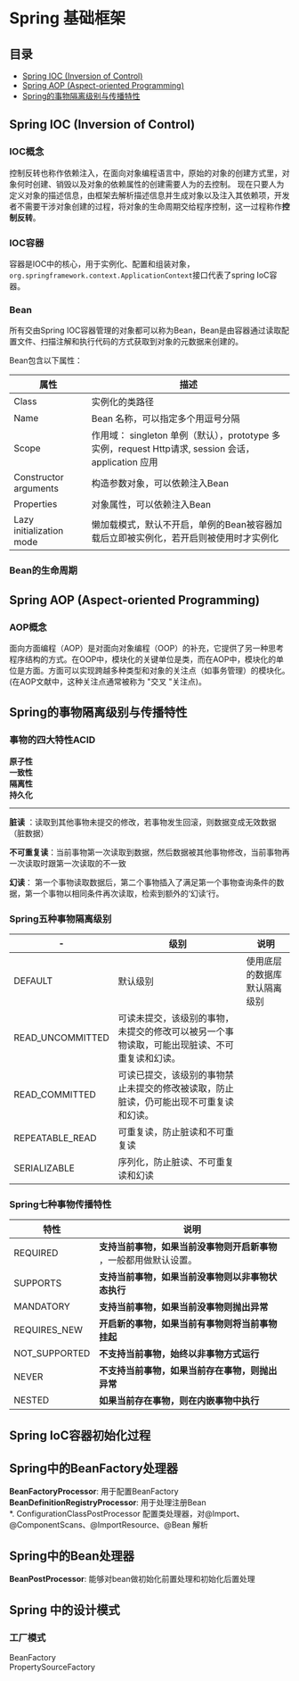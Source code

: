 # Spring 基础框架

[ioc]: #ioc 
[aop]: #aop 
[transaction]: #transaction 
## 目录
* [Spring IOC (Inversion of Control)][ioc]
* [Spring AOP (Aspect-oriented Programming)][aop]
* [Spring的事物隔离级别与传播特性][transaction]


## Spring IOC (Inversion of Control)
### IOC概念
控制反转也称作依赖注入，在面向对象编程语言中，原始的对象的创建方式里，对象何时创建、销毁以及对象的依赖属性的创建需要人为的去控制。
现在只要人为定义对象的描述信息，由框架去解析描述信息并生成对象以及注入其依赖项，开发者不需要干涉对象创建的过程，将对象的生命周期交给程序控制，这一过程称作**控制反转**。

### IOC容器
容器是IOC中的核心，用于实例化、配置和组装对象，`org.springframework.context.ApplicationContext`接口代表了spring IoC容器。  

### Bean
所有交由Spring IOC容器管理的对象都可以称为Bean，Bean是由容器通过读取配置文件、扫描注解和执行代码的方式获取到对象的元数据来创建的。

Bean包含以下属性：  

属性|描述
---|---
Class|实例化的类路径
Name|Bean 名称，可以指定多个用逗号分隔
Scope|作用域： singleton 单例（默认），prototype 多实例，request Http请求, session 会话， application 应用
Constructor arguments|构造参数对象，可以依赖注入Bean
Properties|对象属性，可以依赖注入Bean
Lazy initialization mode| 懒加载模式，默认不开启，单例的Bean被容器加载后立即被实例化，若开启则被使用时才实例化

### Bean的生命周期


## Spring AOP (Aspect-oriented Programming)
### AOP概念
面向方面编程（AOP）是对面向对象编程（OOP）的补充，它提供了另一种思考程序结构的方式。在OOP中，模块化的关键单位是类，而在AOP中，模块化的单位是方面。方面可以实现跨越多种类型和对象的关注点（如事务管理）的模块化。(在AOP文献中，这种关注点通常被称为 "交叉 "关注点)。  



## Spring的事物隔离级别与传播特性
### 事物的四大特性ACID
**原子性**  
**一致性**  
**隔离性**  
**持久化**  

---


**脏读** ：读取到其他事物未提交的修改，若事物发生回滚，则数据变成无效数据（脏数据）  
  
**不可重复读**：当前事物第一次读取到数据，然后数据被其他事物修改，当前事物再一次读取时跟第一次读取的不一致  
  
**幻读**：  第一个事物读取数据后，第二个事物插入了满足第一个事物查询条件的数据，第一个事物以相同条件再次读取，检索到额外的‘幻读’行。


### Spring五种事物隔离级别
 -|级别|说明
---|---|---
DEFAULT | 默认级别 | 使用底层的数据库默认隔离级别
READ_UNCOMMITTED | 可读未提交，该级别的事物，未提交的修改可以被另一个事物读取，可能出现脏读、不可重复读和幻读。
READ_COMMITTED | 可读已提交，该级别的事物禁止未提交的修改被读取，防止脏读，仍可能出现不可重复读和幻读。  
REPEATABLE_READ | 可重复读，防止脏读和不可重复读  
SERIALIZABLE | 序列化，防止脏读、不可重复读和幻读
  
### Spring七种事物传播特性
 特性| 说明
---|---
REQUIRED| **支持当前事物，如果当前没事物则开启新事物** ，一般都用做默认设置。
SUPPORTS| **支持当前事物，如果当前没事物则以非事物状态执行**
MANDATORY| **支持当前事物，如果当前没事物则抛出异常**
REQUIRES_NEW| **开启新的事物，如果当前有事物则将当前事物挂起**
NOT_SUPPORTED| **不支持当前事物，始终以非事物方式运行**
NEVER| **不支持当前事物，如果当前存在事物，则抛出异常**
NESTED| **如果当前存在事物，则在内嵌事物中执行**

## Spring IoC容器初始化过程

## Spring中的BeanFactory处理器
**BeanFactoryProcessor**: 用于配置BeanFactory  
**BeanDefinitionRegistryProcessor**: 用于处理注册Bean  
    *. ConfigurationClassPostProcessor 配置类处理器，对@Import、@ComponentScans、@ImportResource、@Bean 解析   

## Spring中的Bean处理器
**BeanPostProcessor**: 能够对bean做初始化前置处理和初始化后置处理  


## Spring 中的设计模式

### 工厂模式
BeanFactory  
PropertySourceFactory  